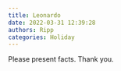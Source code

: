 ```yaml
---
title: Leonardo
date: 2022-03-31 12:39:28
authors: Ripp
categories: Holiday
---
```


 Please present facts.
Thank you.